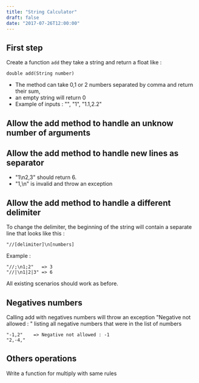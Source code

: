 ```yaml
---
title: "String Calculator"
draft: false
date: "2017-07-26T12:00:00"
---
```


## First step 
    
Create a function `add` they take a string and return a float like :

    double add(String number)

* The method can take 0,1 or 2 numbers separated by comma and return their sum,
* an empty string will return 0
* Example of inputs : "", "1", "1.1,2.2"

## Allow the add method to handle an unknow number of arguments

## Allow the add method to handle new lines as separator

* "1\n2,3" should return 6.
* "1,\n" is invalid and throw an exception

## Allow the add method to handle a different delimiter

To change the delimiter, the beginning of the string will contain a separate line that looks like this : 

    "//[delimiter]\n[numbers]

Example : 

    "//;\n1;2"   => 3
    "//|\n1|2|3" => 6

All existing scenarios should work as before.

## Negatives numbers

Calling add with negatives numbers will throw an exception "Negative not allowed : " listing all negative numbers that were in the list of numbers

    "-1,2"    => Negative not allowed : -1
    "2,-4,"

## Others operations

Write a function for multiply with same rules

